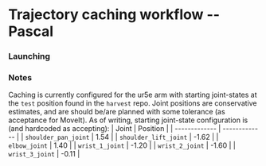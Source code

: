 # Trajectory caching workflow -- Pascal

### Launching


### Notes
Caching is currently configured for the ur5e arm with starting joint-states at the `test` position found in the `harvest` repo. Joint positions are conservative estimates, and are should be/are planned with some tolerance (as acceptance for MoveIt). As of writing, starting joint-state configuration is (and hardcoded as accepting):
| Joint  | Position |
| ------------- | ------------- |
| `shoulder_pan_joint`  | 1.54 |
| `shoulder_lift_joint`  | -1.62 |
| `elbow_joint`  | 1.40 |
| `wrist_1_joint`  | -1.20 |
| `wrist_2_joint`  | -1.60 |
| `wrist_3_joint`  | -0.11 |

